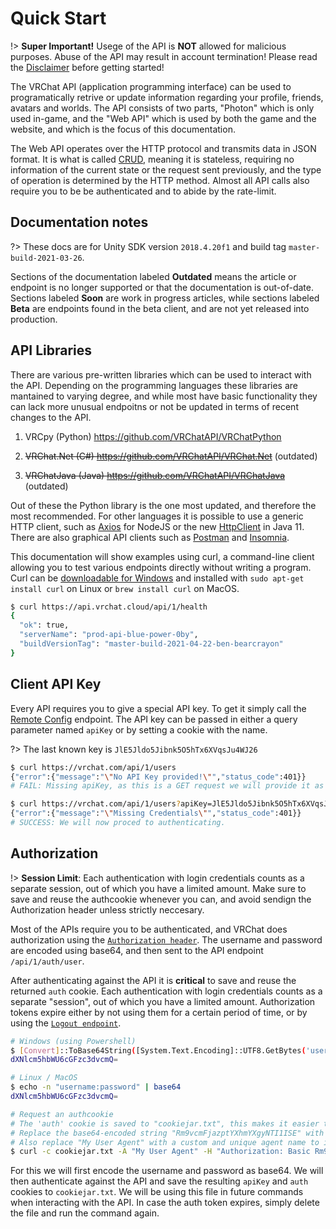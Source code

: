 # Quick Start

!> **Super Important!** Usege of the API is **NOT** allowed for malicious purposes. Abuse of the API may result in account termination! Please read the [Disclaimer](/README?id=disclaimer) before getting started!

The VRChat API (application programming interface) can be used to programatically retrive or update information regarding your profile, friends, avatars and worlds. The API consists of two parts, "Photon" which is only used in-game, and the "Web API" which is used by both the game and the website, and which is the focus of this documentation.

The Web API operates over the HTTP protocol and transmits data in JSON format. It is what is called [CRUD](https://en.wikipedia.org/wiki/Create,_read,_update_and_delete), meaning it is stateless, requiring no information of the current state or the request sent previously, and the type of operation is determined by the HTTP method. Almost all API calls also require you to be be authenticated and to abide by the rate-limit.

## Documentation notes

?> These docs are for Unity SDK version `2018.4.20f1` and build tag `master-build-2021-03-26`.

Sections of the documentation labeled **Outdated** means the article or endpoint is no longer supported or that the documentation is out-of-date. Sections labeled **Soon** are work in progress articles, while sections labeled **Beta** are endpoints found in the beta client, and are not yet released into production.

## API Libraries

There are various pre-written libraries which can be used to interact with the API. Depending on the programming languages these libraries are mantained to varying degree, and while most have basic functionality they can lack more unusual endpoitns or not be updated in terms of recent changes to the API.

1. VRCpy (Python) https://github.com/VRChatAPI/VRChatPython

2. ~~VRChat.Net (C#) https://github.com/VRChatAPI/VRChat.Net~~ (outdated)

3. ~~VRChatJava (Java) https://github.com/VRChatAPI/VRChatJava~~ (outdated)

Out of these the Python library is the one most updated, and therefore the most recommended. For other languages it is possible to use a generic HTTP client, such as [Axios](https://github.com/axios/axios) for NodeJS or the new [HttpClient](https://dzone.com/articles/java-11-standardized-http-client-api) in Java 11. There are also graphical API clients such as [Postman](https://www.postman.com/downloads/) and [Insomnia](https://insomnia.rest/download).

This documentation will show examples using curl, a command-line client allowing you to test various endpoints directly without writing a program. Curl can be [downloadable for Windows](https://curl.se/windows/) and installed with `sudo apt-get install curl` on Linux or `brew install curl` on MacOS.

```bash
$ curl https://api.vrchat.cloud/api/1/health
{
  "ok": true,
  "serverName": "prod-api-blue-power-0by",
  "buildVersionTag": "master-build-2021-04-22-ben-bearcrayon"
}
```

## Client API Key

Every API requires you to give a special API key. To get it simply call the [Remote Config](/SystemAPI/Config.md) endpoint. The API key can be passed in either a query parameter named `apiKey` or by setting a cookie with the name.

?> The last known key is `JlE5Jldo5Jibnk5O5hTx6XVqsJu4WJ26`

```bash
$ curl https://vrchat.com/api/1/users
{"error":{"message":"\"No API Key provided!\"","status_code":401}}
# FAIL: Missing apiKey, as this is a GET request we will provide it as a URL parameter.

$ curl https://vrchat.com/api/1/users?apiKey=JlE5Jldo5Jibnk5O5hTx6XVqsJu4WJ26
{"error":{"message":"\"Missing Credentials\"","status_code":401}}
# SUCCESS: We will now proced to authenticating.
```

## Authorization

!> **Session Limit**: Each authentication with login credentials counts as a separate session, out of which you have a limited amount. Make sure to save and reuse the authcookie whenever you can, and avoid sendign the Authorization header unless strictly neccesary.

Most of the APIs require you to be authenticated, and VRChat does authorization using the [`Authorization header`](https://developer.mozilla.org/en-US/docs/Web/HTTP/Headers/Authorization). The username and password are encoded using base64, and then sent to the API endpoint `/api/1/auth/user`.

After authenticating against the API it is **critical** to save and reuse the returned `auth` cookie. Each authentication with login credentials counts as a separate "session", out of which you have a limited amount. Authorization tokens expire either by not using them for a certain period of time, or by using the [`Logout endpoint`](/UserAPI/Logout.md).

```bash
# Windows (using Powershell)
$ [Convert]::ToBase64String([System.Text.Encoding]::UTF8.GetBytes('username:password'))
dXNlcm5hbWU6cGFzc3dvcmQ=

# Linux / MacOS
$ echo -n "username:password" | base64
dXNlcm5hbWU6cGFzc3dvcmQ=

# Request an authcookie
# The 'auth' cookie is saved to "cookiejar.txt", this makes it easier to re-use in future commands.
# Replace the base64-encoded string "Rm9vcmFjazptYXhmYXgyNTI1ISE" with the one generated in one of the previous commands.
# Also replace "My User Agent" with a custom and unique agent name to identify yourself!
$ curl -c cookiejar.txt -A "My User Agent" -H "Authorization: Basic Rm9vcmFjazptYXhmYXgyNTI1ISE=" https://api.vrchat.cloud/api/1/auth/user
```

For this we will first encode the username and password as base64. We will then authenticate against the API and save the resulting `apiKey` and `auth` cookies to `cookiejar.txt`. We will be using this file in future commands when interacting with the API. In case the auth token expires, simply delete the file and run the command again.